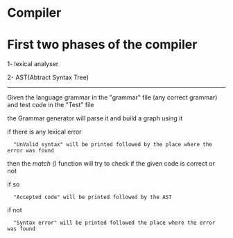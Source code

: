 # Compiler
# First two phases of the compiler 
1- lexical analyser 

2- AST(Abtract Syntax Tree)


***********************************************
Given the language grammar in the "grammar" file (any correct grammar) and test code in the "Test" file 


the Grammar generator will parse it and build a graph using it 


if there is any lexical error  

      "UnValid syntax" will be printed followed by the place where the error was found


then the *match ()* function will try to check if the given code is correct or not


if so 

      "Accepted code" will be printed followed by the AST


if not 


      "Syntax error" will be printed followed the place where the error was found
